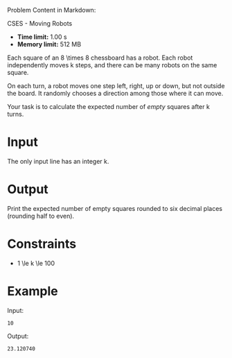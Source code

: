 Problem Content in Markdown:


CSES \- Moving Robots




* **Time limit:** 1\.00 s
* **Memory limit:** 512 MB




Each square of an 8 \\times 8 chessboard has a robot. Each robot independently moves k steps, and there can be many robots on the same square.


On each turn, a robot moves one step left, right, up or down, but not outside the board. It randomly chooses a direction among those where it can move.


Your task is to calculate the expected number of *empty* squares after k turns.


Input
=====


The only input line has an integer k.


Output
======


Print the expected number of empty squares rounded to six decimal places (rounding half to even).


Constraints
===========


* 1 \\le k \\le 100


Example
=======


Input:



```
10

```

Output:



```
23.120740

```
 
